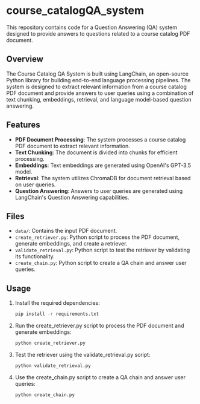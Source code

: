 # course_catalogQA_system

This repository contains code for a Question Answering (QA) system designed to provide answers to questions related to a course catalog PDF document.

## Overview

The Course Catalog QA System is built using LangChain, an open-source Python library for building end-to-end language processing pipelines. The system is designed to extract relevant information from a course catalog PDF document and provide answers to user queries using a combination of text chunking, embeddings, retrieval, and language model-based question answering.

## Features

- **PDF Document Processing**: The system processes a course catalog PDF document to extract relevant information.
- **Text Chunking**: The document is divided into chunks for efficient processing.
- **Embeddings**: Text embeddings are generated using OpenAI's GPT-3.5 model.
- **Retrieval**: The system utilizes ChromaDB for document retrieval based on user queries.
- **Question Answering**: Answers to user queries are generated using LangChain's Question Answering capabilities.

## Files

- `data/`: Contains the input PDF document.
- `create_retriever.py`: Python script to process the PDF document, generate embeddings, and create a retriever.
- `validate_retrieval.py`: Python script to test the retriever by validating its functionality.
- `create_chain.py`: Python script to create a QA chain and answer user queries.

## Usage

1. Install the required dependencies:
   ```bash
   pip install -r requirements.txt
   ```

2. Run the create_retriever.py script to process the PDF document and generate embeddings:
   ```bash
   python create_retriever.py
   ```

3. Test the retriever using the validate_retrieval.py script:
   ```bash
   python validate_retrieval.py
   ```
   
4. Use the create_chain.py script to create a QA chain and answer user queries:
   ```bash
   python create_chain.py
   ```
